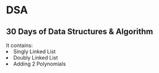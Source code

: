 # DSA
<h2> 30 Days of Data Structures &amp; Algorithm </h2>
It contains:
<li>Singly Linked List</li>
<li>Doubly Linked List</li>
<li>Adding 2 Polynomials</li>
